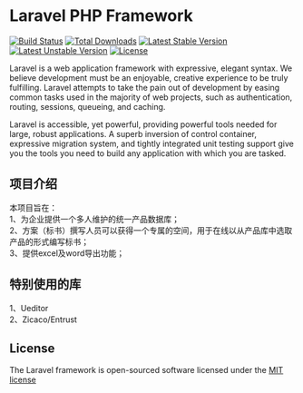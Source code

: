 # Laravel PHP Framework

[![Build Status](https://travis-ci.org/laravel/framework.svg)](https://travis-ci.org/laravel/framework)
[![Total Downloads](https://poser.pugx.org/laravel/framework/d/total.svg)](https://packagist.org/packages/laravel/framework)
[![Latest Stable Version](https://poser.pugx.org/laravel/framework/v/stable.svg)](https://packagist.org/packages/laravel/framework)
[![Latest Unstable Version](https://poser.pugx.org/laravel/framework/v/unstable.svg)](https://packagist.org/packages/laravel/framework)
[![License](https://poser.pugx.org/laravel/framework/license.svg)](https://packagist.org/packages/laravel/framework)

Laravel is a web application framework with expressive, elegant syntax. We believe development must be an enjoyable, creative experience to be truly fulfilling. Laravel attempts to take the pain out of development by easing common tasks used in the majority of web projects, such as authentication, routing, sessions, queueing, and caching.

Laravel is accessible, yet powerful, providing powerful tools needed for large, robust applications. A superb inversion of control container, expressive migration system, and tightly integrated unit testing support give you the tools you need to build any application with which you are tasked.

## 项目介绍

本项目旨在：<br>
1、为企业提供一个多人维护的统一产品数据库；<br>
2、方案（标书）撰写人员可以获得一个专属的空间，用于在线以从产品库中选取产品的形式编写标书；<br>
3、提供excel及word导出功能；

## 特别使用的库
1、Ueditor<br>
2、Zicaco/Entrust

## License

The Laravel framework is open-sourced software licensed under the [MIT license](http://opensource.org/licenses/MIT)
